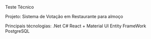 Teste Técnico

Projeto: Sistema de Votação em Restaurante para almoço

Principais técnologias:
.Net C#
React + Material UI
Entity FrameWork
PostgreSQL
